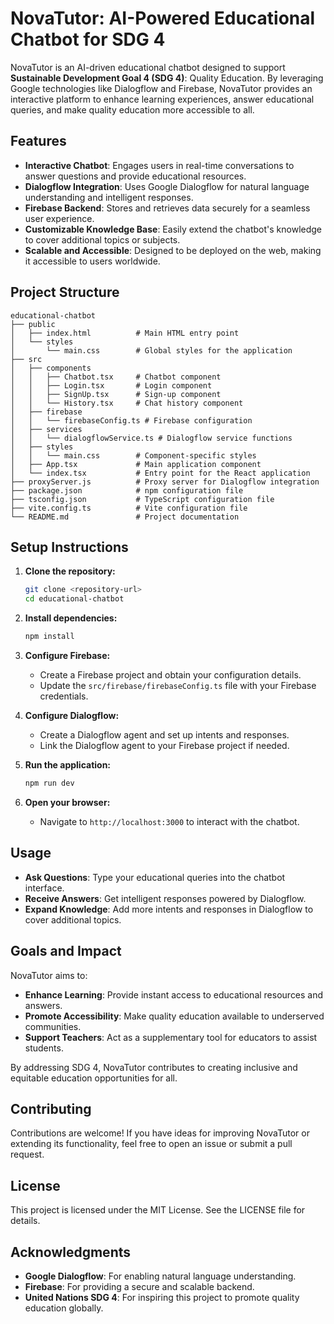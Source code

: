# NovaTutor: AI-Powered Educational Chatbot for SDG 4

NovaTutor is an AI-driven educational chatbot designed to support **Sustainable Development Goal 4 (SDG 4)**: Quality Education. By leveraging Google technologies like Dialogflow and Firebase, NovaTutor provides an interactive platform to enhance learning experiences, answer educational queries, and make quality education more accessible to all.

## Features

- **Interactive Chatbot**: Engages users in real-time conversations to answer questions and provide educational resources.
- **Dialogflow Integration**: Uses Google Dialogflow for natural language understanding and intelligent responses.
- **Firebase Backend**: Stores and retrieves data securely for a seamless user experience.
- **Customizable Knowledge Base**: Easily extend the chatbot's knowledge to cover additional topics or subjects.
- **Scalable and Accessible**: Designed to be deployed on the web, making it accessible to users worldwide.

## Project Structure

```
educational-chatbot
├── public
│   ├── index.html          # Main HTML entry point
│   └── styles
│       └── main.css        # Global styles for the application
├── src
│   ├── components
│   │   ├── Chatbot.tsx     # Chatbot component
│   │   ├── Login.tsx       # Login component
│   │   ├── SignUp.tsx      # Sign-up component
│   │   └── History.tsx     # Chat history component
│   ├── firebase
│   │   └── firebaseConfig.ts # Firebase configuration
│   ├── services
│   │   └── dialogflowService.ts # Dialogflow service functions
│   ├── styles
│   │   └── main.css        # Component-specific styles
│   ├── App.tsx             # Main application component
│   └── index.tsx           # Entry point for the React application
├── proxyServer.js          # Proxy server for Dialogflow integration
├── package.json            # npm configuration file
├── tsconfig.json           # TypeScript configuration file
├── vite.config.ts          # Vite configuration file
└── README.md               # Project documentation
```

## Setup Instructions

1. **Clone the repository:**
   ```bash
   git clone <repository-url>
   cd educational-chatbot
   ```

2. **Install dependencies:**
   ```bash
   npm install
   ```

3. **Configure Firebase:**
   - Create a Firebase project and obtain your configuration details.
   - Update the `src/firebase/firebaseConfig.ts` file with your Firebase credentials.

4. **Configure Dialogflow:**
   - Create a Dialogflow agent and set up intents and responses.
   - Link the Dialogflow agent to your Firebase project if needed.

5. **Run the application:**
   ```bash
   npm run dev
   ```

6. **Open your browser:**
   - Navigate to `http://localhost:3000` to interact with the chatbot.

## Usage

- **Ask Questions**: Type your educational queries into the chatbot interface.
- **Receive Answers**: Get intelligent responses powered by Dialogflow.
- **Expand Knowledge**: Add more intents and responses in Dialogflow to cover additional topics.

## Goals and Impact

NovaTutor aims to:
- **Enhance Learning**: Provide instant access to educational resources and answers.
- **Promote Accessibility**: Make quality education available to underserved communities.
- **Support Teachers**: Act as a supplementary tool for educators to assist students.

By addressing SDG 4, NovaTutor contributes to creating inclusive and equitable education opportunities for all.

## Contributing

Contributions are welcome! If you have ideas for improving NovaTutor or extending its functionality, feel free to open an issue or submit a pull request.

## License

This project is licensed under the MIT License. See the LICENSE file for details.

## Acknowledgments

- **Google Dialogflow**: For enabling natural language understanding.
- **Firebase**: For providing a secure and scalable backend.
- **United Nations SDG 4**: For inspiring this project to promote quality education globally.